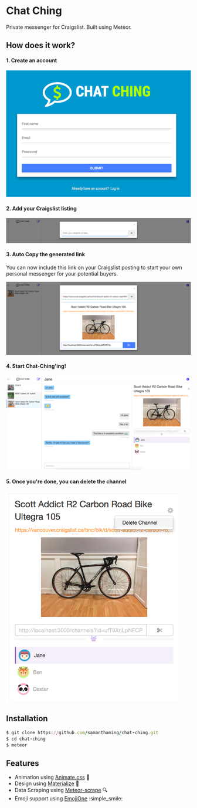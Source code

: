 # Chat Ching

Private messenger for Craigslist. Built using Meteor.

## How does it work?

#### 1. Create an account

![Chat Ching Create Account](Chat-Ching-Create-Account.png)


#### 2. Add your Craigslist listing 

![Chat Ching Create Account](Chat-Ching-Enter-Craigslist-Link.png)

#### 3. Auto Copy the generated link 

You can now include this link on your Craigslist posting to start your own personal messenger for your potential buyers. 

![Chat Ching Create Account](Chat-Ching-Generated-Link.png)

#### 4. Start Chat-Ching'ing!

![Chat Ching Messenger](Chat-Ching-Messenging.png)


#### 5. Once you're done, you can delete the channel

![Chat Ching Delete Channel](Chat-Ching-Delete-Channel.png)

## Installation

```ruby
$ git clone https://github.com/samanthaming/chat-ching.git
$ cd chat-ching
$ meteor
```

## Features

- Animation using [Animate.css](https://daneden.github.io/animate.css/) :rainbow:
- Design using [Materialize](http://materializecss.com/) :candy:
- Data Scraping using [Meteor-scrape](https://github.com/Anonyfox/meteor-scrape) :mag:
- Emoji support using [EmojiOne](https://www.emojione.com/) :simple_smile:
